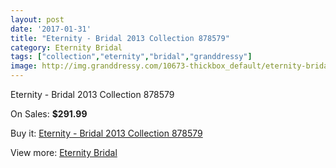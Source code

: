 ```yaml
---
layout: post
date: '2017-01-31'
title: "Eternity - Bridal 2013 Collection 878579"
category: Eternity Bridal
tags: ["collection","eternity","bridal","granddressy"]
image: http://img.granddressy.com/10673-thickbox_default/eternity-bridal-2013-collection-878579.jpg
---
```

Eternity - Bridal 2013 Collection 878579

On Sales: **$291.99**
<a href="https://www.granddressy.com/en/eternity-bridal/9791-eternity-bridal-2013-collection-878579.html"><amp-img layout="responsive" width="600" height="600" src="//img.granddressy.com/10673-thickbox_default/eternity-bridal-2013-collection-878579.jpg" alt="Eternity - Bridal 2013 Collection 878579 0" /></a>

Buy it: [Eternity - Bridal 2013 Collection 878579](https://www.granddressy.com/en/eternity-bridal/9791-eternity-bridal-2013-collection-878579.html "Eternity - Bridal 2013 Collection 878579")

View more: [Eternity Bridal](https://www.granddressy.com/en/288-eternity-bridal "Eternity Bridal")
